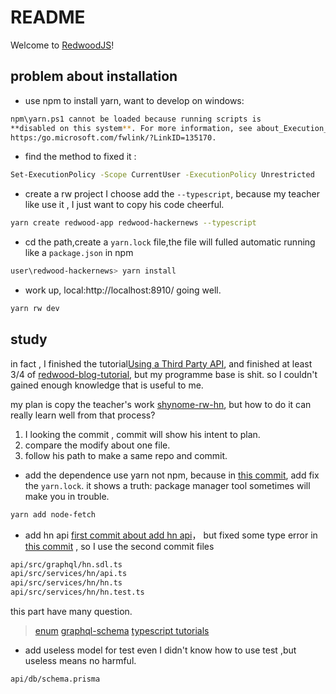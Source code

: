 # README

Welcome to [RedwoodJS](https://redwoodjs.com)!

## problem about installation
- use npm to install yarn, want to develop on windows:
``` bash
npm\yarn.ps1 cannot be loaded because running scripts is
**disabled on this system**. For more information, see about_Execution_Policies at
https:/go.microsoft.com/fwlink/?LinkID=135170.

```
- find the method to fixed it :
``` bash
Set-ExecutionPolicy -Scope CurrentUser -ExecutionPolicy Unrestricted
```

- create a rw project
I choose add the ```--typescript```, because my teacher like use it , I just want to copy his code cheerful.
```bash
yarn create redwood-app redwood-hackernews --typescript
```
- cd the path,create a ```yarn.lock``` file,the file will fulled automatic running like a ```package.json``` in npm
```bash
user\redwood-hackernews> yarn install
```
- work up, local:http://localhost:8910/ going well.
```bash
yarn rw dev
```
## study

in fact , I finished the tutorial[Using a Third Party API](https://redwoodjs.com/docs/how-to/using-a-third-party-api), and finished at least 3/4 of [redwood-blog-tutorial](https://redwoodjs.com/docs/tutorial/foreword), but my programme base is shit. so I couldn't gained enough knowledge that is useful to me.

my plan is copy the teacher's work [shynome-rw-hn](https://github.com/shynome-netlify/rw-hn), but how to do it can really learn well from that process?

1. I looking the commit , commit will show his intent to plan.
2. compare the modify about one file.
3. follow his path to make a same repo and commit.

- add the dependence
use yarn not npm, because in [this commit](https://github.com/shynome-netlify/rw-hn/commit/0d4d5b44cf84e7b2e6aec21dfb7b8489b8aa4d30), add fix the ```yarn.lock```. it shows a truth: package manager tool sometimes will make you in trouble.
```bash
yarn add node-fetch
```

- add hn api
[first commit about add hn api](https://github.com/shynome-netlify/rw-hn/commit/2ab25f8e9a7381d4d34058ddce9af50119f0715d)， but fixed some type error in [this commit](https://github.com/shynome-netlify/rw-hn/commit/4679089dee7eb4f7b9e68576ff5fced0f8691490) , so I use the second commit files
``` bash
api/src/graphql/hn.sdl.ts
api/src/services/hn/api.ts
api/src/services/hn/hn.ts
api/src/services/hn/hn.test.ts
```
this part have many question.
> [enum](https://www.typescriptlang.org/docs/handbook/enums.html)
> [graphql-schema](https://www.apollographql.com/docs/apollo-server/schema/schema/)
> [typescript tutorials](https://www.tutorialsteacher.com/typescript)
> []()

- add useless model for test
even I didn't know how to use test ,but useless means no harmful.
``` bash
api/db/schema.prisma
```


